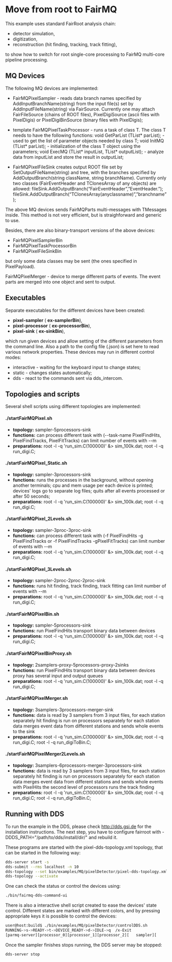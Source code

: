 # Move from root to FairMQ

This example uses standard FairRoot analysis chain:

* detector simulation,
* digitization,
* reconstruction (hit finding, tracking, track fitting),

to show how to switch for root single-core processing to FairMQ multi-core pipeline processing.

## MQ Devices

The following MQ devices are implemented:

- FairMQPixelSampler - reads data branch names specified by AddInputBranchName(string) from the input file(s) set by AddInputFileName(string) via FairSource. Currently one may attach FairFileSource (chains of ROOT files), PixelDigiSource (ascii files with PixelDigis) or PixelDigiBinSource (binary files with PixelDigis);

- template <typename T> FairMQPixelTaskProcessor - runs a task of class T. The class T needs to have the following functions:
void GetParList (TList* parList); - used to get the list of parameter objects needed by class T;
void InitMQ     (TList* parList); - initialization of the class T object using the parameters;
void ExecMQ     (TList* inputList, TList* outputList); - analyze data from inputList and store the result in outputList;

- FairMQPixelFileSink creates output ROOT file set by SetOutputFileName(string) and tree, with the branches specified by AddOutputBranch(string className, string branchName). Currently only two classes (FairEventHeader and TClonesArray of any objects) are allowed:
fileSink.AddOutputBranch(“FairEventHeader”,”EventHeader.”);
fileSink.AddOutputBranch(“TClonesArray(anyclassname)”,”branchname”); 

The above MQ devices sends FairMQParts multi-messages with TMessages inside. This method is not very efficient, but is straighforward and generic to use.

Besides, there are also binary-transport versions of the above devices:

- FairMQPixelSamplerBin
- FairMQPixelTaskProcessorBin
- FairMQPixelFileSinkBin

but only some data classes may be sent (the ones specified in PixelPayload).

FairMQPixelMerger - device to merge different parts of events. The event parts are merged into one object and sent to output.

## Executables

Separate executables for the different devices have been created:

- **pixel-sampler** ( **ex-samplerBin**),
- **pixel-processor** ( **ex-processorBin**),
- **pixel-sink** ( **ex-sinkBin**),

which run given devices and allow setting of the different parameters from the command line. Also a path to the config file (.json) is set here to read various network properties. These devices may run in different control modes:
- interactive - waiting for the keyboard input to change states;
- static - changes states automatically;
- dds - react to the commands sent via dds_intercom.

## Topologies and scripts
Several shell scripts using different topologies are implemented:

#### ./startFairMQPixel.sh
- **topology:**     sampler-5processors-sink
- **functions:**    can process different task with (--task-name PixelFindHits, PixelFindTracks, PixelFitTracks)
can limit number of events with --m
- **preparations:** root -l -q 'run_sim.C(100000)' &> sim_100k.dat; root -l -q run_digi.C; 

#### ./startFairMQPixel_Static.sh
- **topology:**     sampler-3processors-sink
- **functions:**    runs the processes in the background, without opening another terminals; cpu and mem usage per each device is printed; devices' logs go to separate log files; quits after all events processed or after 50 seconds;
- **preparations:** root -l -q 'run_sim.C(100000)' &> sim_100k.dat; root -l -q run_digi.C; 

#### ./startFairMQPixel_2Levels.sh
- **topology:**     sampler-3proc-3proc-sink
- **functions:**    can process different task with (-f PixelFindHits -g PixelFindTracks or -f PixelFindTracks -gPixelFitTracks)
can limit number of events with --m
- **preparations:** root -l -q 'run_sim.C(100000)' &> sim_100k.dat; root -l -q run_digi.C; 

#### ./startFairMQPixel_3Levels.sh
- **topology:**     sampler-2proc-2proc-2proc-sink
- **functions:**    runs hit finding, track finding, track fitting
can limit number of events with --m
- **preparations:** root -l -q 'run_sim.C(100000)' &> sim_100k.dat; root -l -q run_digi.C; 

#### ./startFairMQPixelBin.sh
- **topology:**     sampler-5processors-sink
- **functions:**    run PixelFindHits
transport binary data between devices
- **preparations:** root -l -q 'run_sim.C(100000)' &> sim_100k.dat; root -l -q run_digi.C; 

#### ./startFairMQPixelBinProxy.sh
- **topology:**     2samplers-proxy-5processors-proxy-2sinks
- **functions:**    run PixelFindHits
transport binary data between devices
proxy has several input and output queues
- **preparations:** root -l -q 'run_sim.C(100000)' &> sim_100k.dat; root -l -q run_digi.C; 

#### ./startFairMQPixelMerger.sh
- **topology:**     3samplers-3processors-merger-sink
- **functions:**    data is read by 3 samplers from 3 input files, for each station separately
hit finding is run on processors separately for each station data
merges event data from different stations and sends whole events to the sink
- **preparations:** root -l -q 'run_sim.C(100000)' &> sim_100k.dat; root -l -q run_digi.C; root -l -q run_digiToBin.C;

#### ./startFairMQPixelMerger2Levels.sh
- **topology:**     3samplers-6processors-merger-3processors-sink
- **functions:**    data is read by 3 samplers from 3 input files, for each station separately
hit finding is run on processors separately for each station data
merges event data from different stations and sends whole events with PixelHits
the second level of processors runs the track finding 
- **preparations:** root -l -q 'run_sim.C(100000)' &> sim_100k.dat; root -l -q run_digi.C; root -l -q run_digiToBin.C;

## Running with DDS
To run the example in the DDS, please check http://dds.gsi.de for the installation instructions.
The next step, you have to configure fairroot with -DDDS_PATH="/path/to/dds/install/dir/" and rebuild it.

These programs are started with the pixel-dds-topology.xml topology, that can be started in the following way:

```bash
dds-server start -s
dds-submit --rms localhost -n 10
dds-topology --set bin/examples/MQ/pixelDetector/pixel-dds-topology.xml
dds-topology --activate
```

One can check the status or control the devices using:

```bash
./bin/fairmq-dds-command-ui
```

There is also a interactive shell script created to ease the devices' state control. Different states are marked with different colors, and by pressing appropriate keys it is possible to control the devices:

```bash
user@host:build$ ./bin/examples/MQ/pixelDetector/controlDDS.sh
RUNNING->s->READY->t->DEVICE_READY->d->IDLE->q  /x-Exit
[parmq-server][processor_0][processor_1][processor_2][   sampler][      sink]
```

Once the sampler finishes stops running, the DDS server may be stopped:

```bash
dds-server stop
```
